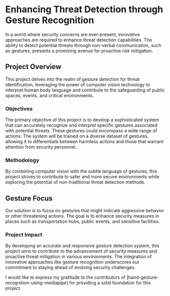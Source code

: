 # Enhancing Threat Detection through Gesture Recognition

In a world where security concerns are ever-present, innovative approaches are required to enhance threat detection capabilities. The ability to detect potential threats through non-verbal communication, such as gestures, presents a promising avenue for proactive risk mitigation.

## Project Overview

This project delves into the realm of gesture detection for threat identification, leveraging the power of computer vision technology to interpret human body language and contribute to the safeguarding of public spaces, events, and critical environments.

### Objectives

The primary objective of this project is to develop a sophisticated system that can accurately recognize and interpret specific gestures associated with potential threats. These gestures could encompass a wide range of actions. The system will be trained on a diverse dataset of gestures, allowing it to differentiate between harmless actions and those that warrant attention from security personnel.

### Methodology

By combining computer vision with the subtle language of gestures, this project strives to contribute to safer and more secure environments while exploring the potential of non-traditional threat detection methods.

## Gesture Focus

Our solution is to focus on gestures that might indicate aggressive behavior or other threatening actions. The goal is to enhance security measures in places such as transportation hubs, public events, and sensitive facilities.

### Project Impact

By developing an accurate and responsive gesture detection system, this project aims to contribute to the advancement of security measures and proactive threat mitigation in various environments. The integration of innovative approaches like gesture recognition underscores our commitment to staying ahead of evolving security challenges.


I would like to express my gratitude to the contributors of [hand-gesture-recognition-using-mediapipe] for providing a solid foundation for this project.
